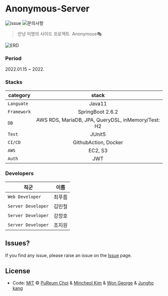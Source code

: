 # Anonymous-Server

![issue](https://img.shields.io/badge/issue-open-green) ![문의사항](https://img.shields.io/badge/%EB%AC%B8%EC%9D%98%ED%95%98%EA%B8%B0-pooreumsunny%40gamil.com-green)

> 안냥 익명의 사이드 프로젝트&nbsp;&nbsp;Anonymous🎭

![ERD](https://encrypted-tbn0.gstatic.com/images?q=tbn:ANd9GcRGT__PbylyF-wZjJh_61kLKx0UH8l8J80uxg&usqp=CAU "ERD")

### Period

2022.01.15 ~ 2022. 

### Stacks
| category | stack |
|---|:---:|
| `Languate` | Java11 |
| `Framework` | SpringBoot 2.6.2 |
| `DB` | AWS RDS, MariaDB, JPA, QueryDSL, inMemory/Test: H2|
| `Test` | JUnit5 |  
| `CI/CD` | GithubAction, Docker |
| `AWS`| EC2, S3 |
| `Auth`| JWT | 


### Developers

| 직군 | 이름 |
|---|:--:|
| `Web Developer` | 최푸름 |
| `Server Developer` | 김민철 |
| `Server Developer` | 강정호 |
| `Server Developer` | 조지원 |  


## Issues? ##
If you find any issue, please raise an issue on the [Issue]( ) page.

## License
- Code: [MIT](./LICENSE) © [PuReum Choi](https://blue-boy.tistory.com/) & [Mincheol Kim]() & [Won George]() & [Jungho kang]()
